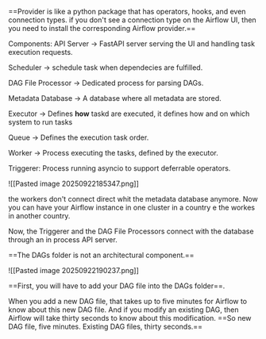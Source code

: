 ==Provider is like a python package that has operators, hooks, and even connection types.  if you don't see a connection type on the Airflow UI, then you need to install the corresponding Airflow provider.==

Components: 
API Server -> FastAPI server serving the UI and handling task execution requests.

Scheduler -> schedule task when dependecies are fulfilled.

DAG File Processor -> Dedicated process for parsing DAGs.

Metadata Database -> A database where all metadata are stored.

Executor -> Defines **how** taskd are executed, it defines how and on which system to run tasks

Queue -> Defines the execution task order.

Worker -> Process executing the tasks, defined by the executor.

Triggerer: Process running asyncio to support deferrable operators.


![[Pasted image 20250922185347.png]]

the workers don't connect direct whit the metadata database anymore. Now you can have your Airflow instance in one cluster in a country e the workes in another country. 

Now, the Triggerer and the DAG File Processors connect with the database through an in process API server.

==The DAGs folder is not an architectural component.== 

![[Pasted image 20250922190237.png]]

==First, you will have to add your DAG file into the DAGs folder==.

When you add a new DAG file, that takes up to five minutes for Airflow to know about this new DAG file. And if you modify an existing DAG, then Airflow will take thirty seconds to know about this modification. 
==So new DAG file, five minutes. Existing DAG files, thirty seconds.==